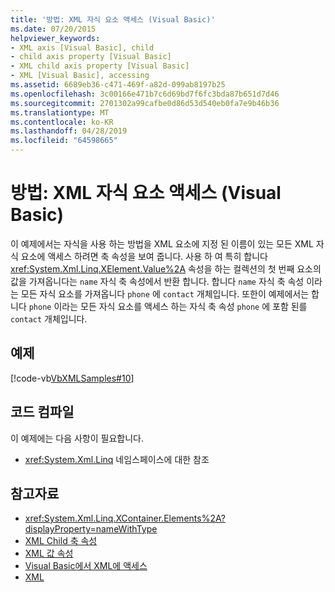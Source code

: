 ```yaml
---
title: '방법: XML 자식 요소 액세스 (Visual Basic)'
ms.date: 07/20/2015
helpviewer_keywords:
- XML axis [Visual Basic], child
- child axis property [Visual Basic]
- XML child axis property [Visual Basic]
- XML [Visual Basic], accessing
ms.assetid: 6689eb36-c471-469f-a82d-099ab8197b25
ms.openlocfilehash: 3c00166e471b7c6d69bd7f6fc3bda87b651d7d46
ms.sourcegitcommit: 2701302a99cafbe0d86d53d540eb0fa7e9b46b36
ms.translationtype: MT
ms.contentlocale: ko-KR
ms.lasthandoff: 04/28/2019
ms.locfileid: "64598665"
---
```

# <a name="how-to-access-xml-child-elements-visual-basic"></a>방법: XML 자식 요소 액세스 (Visual Basic)
이 예제에서는 자식을 사용 하는 방법을 XML 요소에 지정 된 이름이 있는 모든 XML 자식 요소에 액세스 하려면 축 속성을 보여 줍니다. 사용 하 여 특히 합니다 <xref:System.Xml.Linq.XElement.Value%2A> 속성을 하는 컬렉션의 첫 번째 요소의 값을 가져옵니다는 `name` 자식 축 속성에서 반환 합니다. 합니다 `name` 자식 축 속성 이라는 모든 자식 요소를 가져옵니다 `phone` 에 `contact` 개체입니다. 또한이 예제에서는 합니다 `phone` 이라는 모든 자식 요소를 액세스 하는 자식 축 속성 `phone` 에 포함 된를 `contact` 개체입니다.  
  
## <a name="example"></a>예제  
 [!code-vb[VbXMLSamples#10](~/samples/snippets/visualbasic/VS_Snippets_VBCSharp/VbXMLSamples/VB/XMLSamples4.vb#10)]  
  
## <a name="compiling-the-code"></a>코드 컴파일  
 이 예제에는 다음 사항이 필요합니다.  
  
- <xref:System.Xml.Linq> 네임스페이스에 대한 참조  
  
## <a name="see-also"></a>참고자료

- <xref:System.Xml.Linq.XContainer.Elements%2A?displayProperty=nameWithType>
- [XML Child 축 속성](../../../../visual-basic/language-reference/xml-axis/xml-child-axis-property.md)
- [XML 값 속성](../../../../visual-basic/language-reference/xml-axis/xml-value-property.md)
- [Visual Basic에서 XML에 액세스](../../../../visual-basic/programming-guide/language-features/xml/accessing-xml.md)
- [XML](../../../../visual-basic/programming-guide/language-features/xml/index.md)
